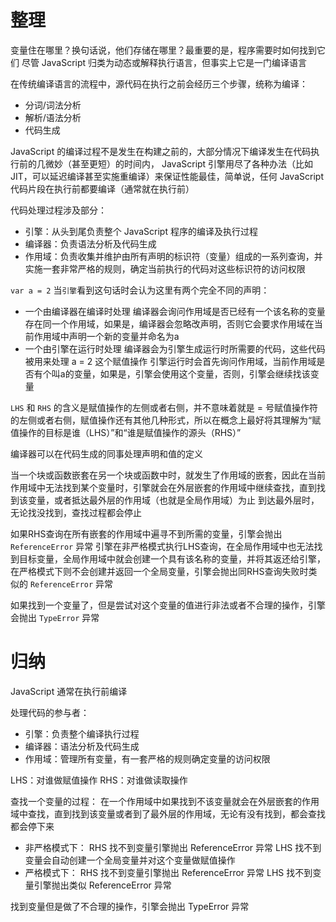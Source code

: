 # 整理

变量住在哪里？换句话说，他们存储在哪里？最重要的是，程序需要时如何找到它们
尽管 JavaScript 归类为动态或解释执行语言，但事实上它是一门编译语言

在传统编译语言的流程中，源代码在执行之前会经历三个步骤，统称为编译：
- 分词/词法分析
- 解析/语法分析
- 代码生成

JavaScript 的编译过程不是发生在构建之前的，大部分情况下编译发生在代码执行前的几微妙（甚至更短）的时间内， JavaScript 引擎用尽了各种办法（比如JIT，可以延迟编译甚至实施重编译）来保证性能最佳，简单说，任何 JavaScript 代码片段在执行前都要编译（通常就在执行前）

代码处理过程涉及部分：
- 引擎：从头到尾负责整个 JavaScript 程序的编译及执行过程
- 编译器：负责语法分析及代码生成
- 作用域：负责收集并维护由所有声明的标识符（变量）组成的一系列查询，并实施一套非常严格的规则，确定当前执行的代码对这些标识符的访问权限

`var a = 2` 当`引擎`看到这句话时会认为这里有两个完全不同的声明：
- 一个由编译器在编译时处理
  编译器会询问作用域是否已经有一个该名称的变量存在同一个作用域，如果是，编译器会忽略改声明，否则它会要求作用域在当前作用域中声明一个新的变量并命名为a
- 一个由引擎在运行时处理
  编译器会为引擎生成运行时所需要的代码，这些代码被用来处理 a = 2 这个赋值操作
  引擎运行时会首先询问作用域，当前作用域是否有个叫a的变量，如果是，引擎会使用这个变量，否则，引擎会继续找该变量

`LHS` 和 `RHS` 的含义是赋值操作的左侧或者右侧，并不意味着就是 = 号赋值操作符的左侧或者右侧，赋值操作还有其他几种形式，所以在概念上最好将其理解为“赋值操作的目标是谁（LHS）”和“谁是赋值操作的源头（RHS）” 

编译器可以在代码生成的同事处理声明和值的定义

当一个块或函数嵌套在另一个块或函数中时，就发生了作用域的嵌套，因此在当前作用域中无法找到某个变量时，引擎就会在外层嵌套的作用域中继续查找，直到找到该变量，或者抵达最外层的作用域（也就是全局作用域）为止
到达最外层时，无论找没找到，查找过程都会停止

如果RHS查询在所有嵌套的作用域中遍寻不到所需的变量，引擎会抛出 `ReferenceError` 异常
引擎在非严格模式执行LHS查询，在全局作用域中也无法找到目标变量，全局作用域中就会创建一个具有该名称的变量，并将其返还给引擎，在严格模式下则不会创建并返回一个全局变量，引擎会抛出同RHS查询失败时类似的 `ReferenceError` 异常

如果找到一个变量了，但是尝试对这个变量的值进行非法或者不合理的操作，引擎会抛出 `TypeError` 异常

# 归纳

JavaScript 通常在执行前编译

处理代码的参与者：
- 引擎：负责整个编译执行过程
- 编译器：语法分析及代码生成
- 作用域：管理所有变量，有一套严格的规则确定变量的访问权限

LHS：对谁做赋值操作
RHS：对谁做读取操作

查找一个变量的过程：
在一个作用域中如果找到不该变量就会在外层嵌套的作用域中查找，直到找到该变量或者到了最外层的作用域，无论有没有找到，都会查找都会停下来
- 非严格模式下：
  RHS 找不到变量引擎抛出 ReferenceError 异常
  LHS 找不到变量会自动创建一个全局变量并对这个变量做赋值操作
- 严格模式下：
  RHS 找不到变量引擎抛出 ReferenceError 异常
  LHS 找不到变量引擎抛出类似 ReferenceError 异常

找到变量但是做了不合理的操作，引擎会抛出 TypeError 异常

